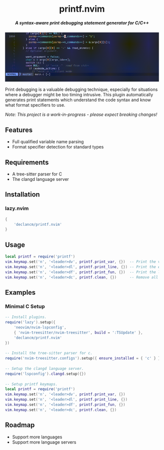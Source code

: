 <div align="center">
    <h1>printf.nvim</h1>
    <h5>A syntax-aware print debugging statement generator for C/C++</h5>
</div>

![printf.nvim](assets/printf_demo.gif "print_var demo")

Print debugging is a valuable debugging technique, especially for situations where a debugger might be too timing intrusive.
This plugin automatically generates print statements which understand the code syntax and know what format specifiers to use.

*Note: This project is a work-in-progress - please expect breaking changes!*

## Features

- Full qualified variable name parsing
- Format specifier detection for standard types

## Requirements

- A tree-sitter parser for C
- The clangd language server

## Installation

### lazy.nvim

```lua
{
    'declancm/printf.nvim'
}
```

## Usage

```lua
local printf = require('printf')
vim.keymap.set('n', '<leader>dv', printf.print_var, {})  -- Print the variable under the cursor.
vim.keymap.set('n', '<leader>dl', printf.print_line, {}) -- Print the enclosed function name.
vim.keymap.set('n', '<leader>df', printf.print_fun, {})  -- Print the line number.
vim.keymap.set('n', '<leader>dc', printf.clean, {})      -- Remove all the generated statements.
```

## Examples

### Minimal C Setup

```lua
-- Install plugins.
require('lazy').setup({
    'neovim/nvim-lspconfig',
    { 'nvim-treesitter/nvim-treesitter', build = ':TSUpdate' },
    'declancm/printf.nvim'
})

-- Install the tree-sitter parser for c.
require('nvim-treesitter.configs').setup({ ensure_installed = { 'c' } })

-- Setup the clangd language server.
require('lspconfig').clangd.setup({})

-- Setup printf keymaps.
local printf = require('printf')
vim.keymap.set('n', '<leader>dv', printf.print_var, {})
vim.keymap.set('n', '<leader>dl', printf.print_line, {})
vim.keymap.set('n', '<leader>df', printf.print_fun, {})
vim.keymap.set('n', '<leader>dc', printf.clean, {})
```

## Roadmap

- Support more languages
- Support more language servers

